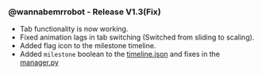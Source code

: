 ### @wannabemrrobot - Release V1.3(Fix)

- Tab functionality is now working.
- Fixed animation lags in tab switching (Switched from sliding to scaling).
- Added flag icon to the milestone timeline.
- Added `milestone` boolean to the [timeline.json](https://github.com/wannabemrrobot/daily-progress/blob/main/timeline.json) and fixes in the [manager.py](https://github.com/wannabemrrobot/daily-progress/blob/main/manager.py)